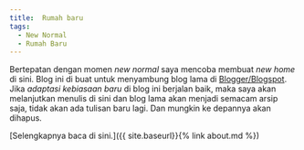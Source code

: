 ```yaml
---
title:  Rumah baru
tags:
  - New Normal
  - Rumah Baru
---
```


Bertepatan dengan momen <i>new normal</i> saya mencoba membuat <i>new home</i> di sini. Blog ini di buat untuk menyambung blog lama di [Blogger/Blogspot](http://kiki-syahadat.blogspot.com). Jika <i>adaptasi kebiasaan baru</i> di blog ini berjalan baik, maka saya akan melanjutkan menulis di sini dan blog lama akan menjadi semacam arsip saja, tidak akan ada tulisan baru lagi. Dan mungkin ke depannya akan dihapus.

[Selengkapnya baca di sini.]({{ site.baseurl}}{% link about.md %})
